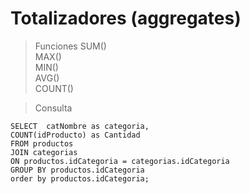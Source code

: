 # Totalizadores (aggregates)

> Funciones
    SUM()  
    MAX()  
    MIN()  
    AVG()  
    COUNT()  

> Consulta 
 
    SELECT  catNombre as categoria,  
    COUNT(idProducto) as Cantidad         
    FROM productos  
    JOIN categorias  
    ON productos.idCategoria = categorias.idCategoria  
    GROUP BY productos.idCategoria  
    order by productos.idCategoria;